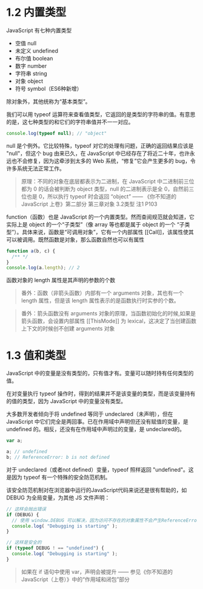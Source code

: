 # 1.2 内置类型

JavaScript 有七种内置类型
* 空值 null
* 未定义 undefined
* 布尔值 boolean
* 数字 number
* 字符串 string
* 对象 object
* 符号 symbol（ES6种新增）

除对象外，其他统称为“基本类型”。

我们可以用 typeof 运算符来查看值类型，它返回的是类型的字符串的值。有意思的是，这七种类型的和它们的字符串值并不一一对应。


```javascript
console.log(typeof null); // "object"
```

null 是个例外。它比较特殊，typeof 对它的处理有问题，正确的返回结果应该是 "null"，但这个 bug 由来已久，在 JavaScript 中已经存在了将近二十年，也许永远也不会修复，因为这牵涉到太多的 Web 系统，“修复”它会产生更多的 bug，令许多系统无法正常工作。

> 原理：不同的对象在底层都表示为二进制，在 JavaScript 中二进制前三位都为 0 的话会被判断为 object 类型，null 的二进制表示是全 0，自然前三位也是 0，所以执行 typeof 时会返回 “object” —— 《你不知道的JavaScript 上卷》第二部分 第三章对象 3.2类型 注1 P103

function（函数）也是 JavaScript 的一个内置类型。然而查阅规范就会知道，它实际上是 object 的一个“子类型”（像 array 等也都是属于 object 的一个 “子类型”）。具体来说，函数是“可调用对象”，它有一个内部属性 [[Call]]，该属性使其可以被调用。既然函数是对象，那么函数自然也可以有属性

```javascript
function a(b, c) {
  /** */
}
console.log(a.length); // 2
```

函数对象的 length 属性是其声明的参数的个数

> 番外：函数（非箭头函数）内部有一个 arguments 对象，其也有一个 length 属性，但是该 length 属性表示的是函数执行时实参的个数。

> 番外：箭头函数没有 arguments 对象的原理，当函数初始化的时候,如果是箭头函数，会设置内部属性 [[ThisMode]] 为 lexical，这决定了当创建函数上下文的时候创不创建 arguments 对象

# 1.3 值和类型

JavaScript 中的变量是没有类型的，只有值才有。变量可以随时持有任何类型的值。

在对变量执行 typeof 操作时，得到的结果并不是该变量的类型，而是该变量持有的值的类型，因为 JavaScript 中的变量没有类型。

大多数开发者倾向于将 undefined 等同于 undeclared（未声明），但在JavaScript 中它们完全是两回事。已在作用域中声明但还没有赋值的变量，是undefined 的。相反，还没有在作用域中声明过的变量，是 undeclared的。

```javascript
var a;

a; // undefined
b; // ReferenceError: b is not defined
```

对于 undeclared（或者not defined）变量，typeof 照样返回 "undefined"。这是因为 typeof 有一个特殊的安全防范机制。

该安全防范机制对在浏览器中运行的JavaScript代码来说还是很有帮助的，如 DEBUG 为全局变量，为其他 JS 文件声明：

```javascript
// 这样会抛出错误
if (DEBUG) {
  // 使用 window.DEBUG 可以解决，因为访问不存在的对象属性不会产生ReferenceError错误。
  console.log( "Debugging is starting" );
}

// 这样是安全的
if (typeof DEBUG ! == "undefined") {
  console.log( "Debugging is starting" );
}
```

> 如果在 if 语句中使用 var，声明会被提升 —— 参见《你不知道的JavaScript（上卷）》中的“作用域和闭包”部分